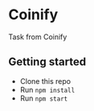 # Coinify
Task from Coinify

## Getting started
- Clone this repo
- Run `npm install`
- Run `npm start`
